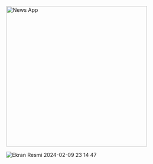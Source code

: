 <img width="381" alt="News App " src="(https://github.com/SarperKececi/FirebaseInstaClone/assets/149234315/f54af91b-55b7-40ad-914b-4693dac3282e">

![Ekran Resmi 2024-02-09 23 14 47](https://github.com/SarperKececi/FirebaseInstaClone/assets/149234315/6f6b2ef1-5e3a-4d91-90a3-1b8ccdebfb0b)
